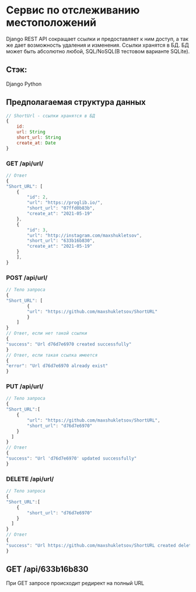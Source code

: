 # Сервис по отслеживанию местоположений

Django REST API сокращает ссылки и предоставляет к ним доступ, а так же дает возможность удаления и изменения.
Ссылки хранятся в БД. БД может быть абсолютно любой, SQL/NoSQL(В тестовом варианте SQLite).

## Стэк:
Django
Python 

## Предполагаемая структура данных

```jsx
// ShortUrl - ссылки хранятся в БД
{
	id: 
	url: String
	short_url: String
	create_at: Date
}
```
### GET /api/url/
```jsx
// Ответ
{
"Short_URL": [
	{
		"id": 2,
		"url": "https://proglib.io/",
		"short_url": "07ffd0b83b",
		"create_at": "2021-05-19"
	},
	{
		"id": 3,
		"url": "http://instagram.com/maxshukletsov",
		"short_url": "633b16b830",
		"create_at": "2021-05-19"
	}
	],
}
```
### POST /api/url/
```jsx
// Тело запроса
{
"Short_URL": [
    	{
		"url": "https://github.com/maxshukletsov/ShortURL"
		}
  	]
}
// Ответ, если нет такой ссылки
{
"success": "Url d76d7e6970 created successfully"
}
// Ответ, если такая ссылка имеется
{
"error": "Url d76d7e6970 already exist"
}
```
### PUT /api/url/
```jsx
// Тело запроса
{
"Short_URL":[
    {
		"url": "https://github.com/maxshukletsov/ShortURL",
      	"short_url": "d76d7e6970"
	}
  ]
}
// Ответ
{
"success": "Url 'd76d7e6970' updated successfully"
}
```
### DELETE /api/url/
```jsx
// Тело запроса
{
"Short_URL":[
    {
      	"short_url": "d76d7e6970"
	}
  ]
}
// Ответ
{
"success": "Url https://github.com/maxshukletsov/ShortURL created delete"
}
```
## GET /api/633b16b830
При GET запросе происходит редирект на полный URL
